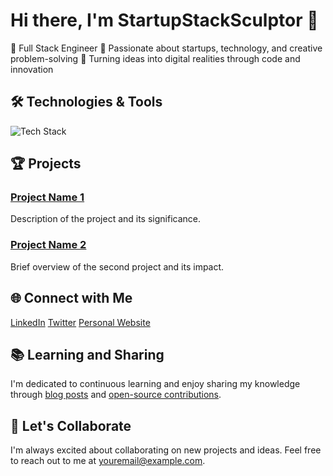 # Hi there, I'm StartupStackSculptor 👋

🚀 Full Stack Engineer
🌱 Passionate about startups, technology, and creative problem-solving
🎨 Turning ideas into digital realities through code and innovation

## 🛠️ Technologies & Tools

![Tech Stack](https://img.shields.io/badge/Tech%20Stack-HTML%20|%20CSS%20|%20JavaScript%20|%20React%20|%20Node.js%20|%20Express%20|%20Python%20|%20MySQL%20|%20...-blue)

## 🏆 Projects

### [Project Name 1](link-to-repo)
Description of the project and its significance.

### [Project Name 2](link-to-repo)
Brief overview of the second project and its impact.

## 🌐 Connect with Me

[LinkedIn](https://www.linkedin.com/in/yourusername/)
[Twitter](https://twitter.com/yourusername/)
[Personal Website](https://www.yourwebsite.com)

## 📚 Learning and Sharing

I'm dedicated to continuous learning and enjoy sharing my knowledge through [blog posts](https://www.yourblog.com) and [open-source contributions](https://github.com/yourusername).

## 🤝 Let's Collaborate

I'm always excited about collaborating on new projects and ideas. Feel free to reach out to me at [youremail@example.com](mailto:youremail@example.com).
